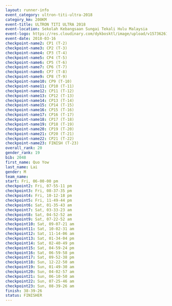 ```yaml
---
layout: runner-info 
event_category: ultron-titi-ultra-2018 
category_km: 200KM 
event-title: ULTRON TITI ULTRA 2018 
event-location: Sekolah Kebangsaan Sungai Tekali Hulu Malaysia 
event-logo: https://res.cloudinary.com/dykbosktl/image/upload/v1573626154/Logo/titi-ultra-2018_ymeoeo.jpg 
event-date: 2018-03-16 
checkpoint-name2: CP1 (T-2) 
checkpoint-name3: CP2 (T-3) 
checkpoint-name4: CP3 (T-4) 
checkpoint-name5: CP4 (T-5) 
checkpoint-name6: CP5 (T-6) 
checkpoint-name7: CP6 (T-7) 
checkpoint-name8: CP7 (T-8) 
checkpoint-name9: CP8 (T-9) 
checkpoint-name10: CP9 (T-10) 
checkpoint-name11: CP10 (T-11) 
checkpoint-name12: CP11 (T-12) 
checkpoint-name13: CP12 (T-13) 
checkpoint-name14: CP13 (T-14) 
checkpoint-name15: CP14 (T-15) 
checkpoint-name16: CP15 (T-16) 
checkpoint-name17: CP16 (T-17) 
checkpoint-name18: CP17 (T-18) 
checkpoint-name19: CP18 (T-19) 
checkpoint-name20: CP19 (T-20) 
checkpoint-name21: CP20 (T-21) 
checkpoint-name22: CP21 (T-22) 
checkpoint-name23: FINISH (T-23) 
overall_rank: 20
gender_rank: 19
bib: 2048
first_name: Quo Yow
last_name: Lai
gender: M
team_name: 
start: Fri, 06-00-00 pm
checkpoint2: Fri, 07-55-11 pm
checkpoint3: Fri, 08-37-35 pm
checkpoint4: Fri, 10-12-18 pm
checkpoint5: Fri, 11-49-44 pm
checkpoint6: Sat, 01-35-43 am
checkpoint7: Sat, 03-33-23 am
checkpoint8: Sat, 04-52-52 am
checkpoint9: Sat, 07-22-52 am
checkpoint10: Sat, 09-07-21 am
checkpoint11: Sat, 10-02-31 am
checkpoint12: Sat, 11-14-06 am
checkpoint13: Sat, 01-34-04 pm
checkpoint14: Sat, 02-40-49 pm
checkpoint15: Sat, 04-59-24 pm
checkpoint16: Sat, 06-59-58 pm
checkpoint17: Sat, 09-52-38 pm
checkpoint18: Sun, 12-22-50 am
checkpoint19: Sun, 01-49-30 am
checkpoint20: Sun, 04-02-57 am
checkpoint21: Sun, 06-10-50 am
checkpoint22: Sun, 07-25-46 am
checkpoint23: Sun, 08-39-26 am
finish: 38-39-26
status: FINISHER
---
```

